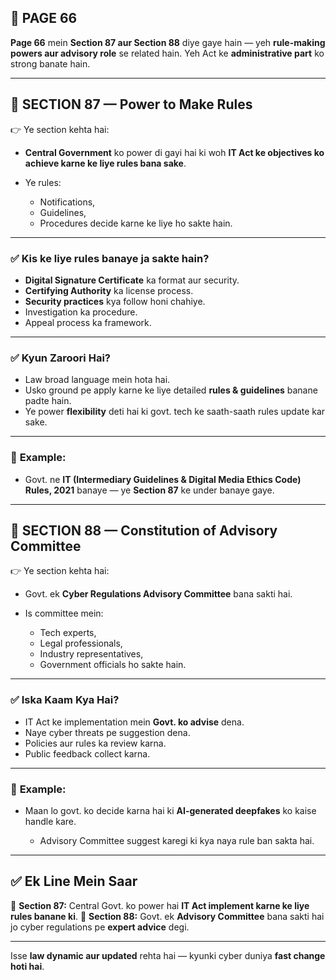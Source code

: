 ## 📄 **PAGE 66**

**Page 66** mein **Section 87 aur Section 88** diye gaye hain — yeh **rule-making powers aur advisory role** se related hain.
Yeh Act ke **administrative part** ko strong banate hain.

---

## 🔹 **SECTION 87 — Power to Make Rules**

👉 Ye section kehta hai:

* **Central Government** ko power di gayi hai ki woh **IT Act ke objectives ko achieve karne ke liye rules bana sake**.
* Ye rules:

  * Notifications,
  * Guidelines,
  * Procedures decide karne ke liye ho sakte hain.

---

### ✅ **Kis ke liye rules banaye ja sakte hain?**

* **Digital Signature Certificate** ka format aur security.
* **Certifying Authority** ka license process.
* **Security practices** kya follow honi chahiye.
* Investigation ka procedure.
* Appeal process ka framework.

---

### ✅ **Kyun Zaroori Hai?**

* Law broad language mein hota hai.
* Usko ground pe apply karne ke liye detailed **rules & guidelines** banane padte hain.
* Ye power **flexibility** deti hai ki govt. tech ke saath-saath rules update kar sake.

---

### 🧩 **Example:**

* Govt. ne **IT (Intermediary Guidelines & Digital Media Ethics Code) Rules, 2021** banaye — ye **Section 87** ke under banaye gaye.

---

## 🔹 **SECTION 88 — Constitution of Advisory Committee**

👉 Ye section kehta hai:

* Govt. ek **Cyber Regulations Advisory Committee** bana sakti hai.
* Is committee mein:

  * Tech experts,
  * Legal professionals,
  * Industry representatives,
  * Government officials ho sakte hain.

---

### ✅ **Iska Kaam Kya Hai?**

* IT Act ke implementation mein **Govt. ko advise** dena.
* Naye cyber threats pe suggestion dena.
* Policies aur rules ka review karna.
* Public feedback collect karna.

---

### 🧩 **Example:**

* Maan lo govt. ko decide karna hai ki **AI-generated deepfakes** ko kaise handle kare.

  * Advisory Committee suggest karegi ki kya naya rule ban sakta hai.

---

## ✅ **Ek Line Mein Saar**

📌 **Section 87:** Central Govt. ko power hai **IT Act implement karne ke liye rules banane ki**.
📌 **Section 88:** Govt. ek **Advisory Committee** bana sakti hai jo cyber regulations pe **expert advice** degi.

---

Isse **law dynamic aur updated** rehta hai — kyunki cyber duniya **fast change hoti hai**.
